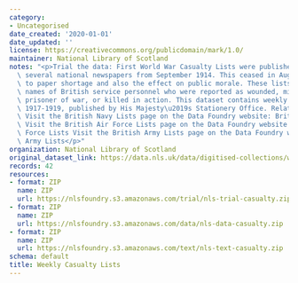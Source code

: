 ```yaml
---
category:
- Uncategorised
date_created: '2020-01-01'
date_updated: ''
license: https://creativecommons.org/publicdomain/mark/1.0/
maintainer: National Library of Scotland
notes: "<p>Trial the data: First World War Casualty Lists were published daily in\
  \ several national newspapers from September 1914. This ceased in August 1917 due\
  \ to paper shortage and also the effect on public morale. These lists contain the\
  \ names of British service personnel who were reported as wounded, missing, taken\
  \ prisoner of war, or killed in action. This dataset contains weekly lists from\
  \ 1917-1919, published by His Majesty\u2019s Stationery Office. Related datasets\
  \ Visit the British Navy Lists page on the Data Foundry website: British Navy Lists\
  \ Visit the British Air Force Lists page on the Data Foundry website: British Air\
  \ Force Lists Visit the British Army Lists page on the Data Foundry website: British\
  \ Army Lists</p>"
organization: National Library of Scotland
original_dataset_link: https://data.nls.uk/data/digitised-collections/weekly-casualty-lists/
records: 42
resources:
- format: ZIP
  name: ZIP
  url: https://nlsfoundry.s3.amazonaws.com/trial/nls-trial-casualty.zip
- format: ZIP
  name: ZIP
  url: https://nlsfoundry.s3.amazonaws.com/data/nls-data-casualty.zip
- format: ZIP
  name: ZIP
  url: https://nlsfoundry.s3.amazonaws.com/text/nls-text-casualty.zip
schema: default
title: Weekly Casualty Lists
---
```

